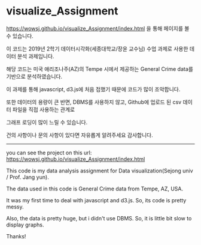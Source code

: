 # visualize_Assignment

https://wowsj.github.io/visualize_Assignment/index.html
을 통해 페이지를 볼 수 있습니다.

이 코드는 2019년 2학기 데이터시각화(세종대학교/장윤 교수님) 수업 과제로 사용한 데이터 분석 과제입니다.

해당 코드는 미국 애리조나주(AZ)의 Tempe 시에서 제공하는 General Crime data를 기반으로 분석하였습니다.

이 과제를 통해 javascript, d3.js에 처음 접했기 때문에 코드가 많이 조악합니다.

또한 데이터의 용량이 큰 반면, DBMS를 사용하지 않고, Github에 업로드 된 csv 데이터 파일을 직접 사용하는 관계로

그래프 로딩이 많이 느릴 수 있습니다.

건의 사항이나 문의 사항이 있다면 자유롭게 알려주세요 감사합니다.

------------------------------------------------------------------------------------------------------
you can see the project on this url:
https://wowsj.github.io/visualize_Assignment/index.html

This code is my data analysis assignment for Data visualization(Sejong univ / Prof. Jang yun).

The data used in this code is General Crime data from Tempe, AZ, USA.

It was my first time to deal with javascript and d3.js. So, its code is pretty messy.

Also, the data is pretty huge, but i didn't use DBMS. So, it is little bit slow to display graphs.

Thanks!

